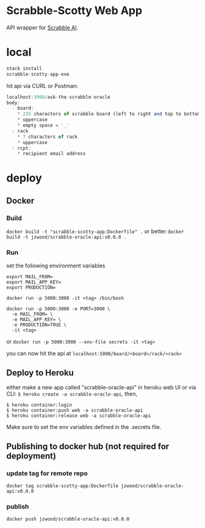 # Scrabble-Scotty Web App

API wrapper for [Scrabble AI](https://github.com/jzwood/ScrabbleOracle).


# local

```haskell
stack install
scrabble-scotty-app-exe
```

hit api via CURL or Postman:
```haskell
localhost:3000/ask-the-scrabble-oracle
body:
  - board:
    * 225 characters of scrabble board (left to right and top to bottom)
    * uppercase
    * empty space = '_'
  - rack
    * 7 characters of rack
    * uppercase
  - rcpt:
    * recipient email address
```

# deploy

## Docker
### Build
`docker build -t "scrabble-scotty-app:Dockerfile" .`
or better
`docker build -t jzwood/scrabble-oracle-api:v0.0.0 .`

### Run
set the following environment variables
```
export MAIL_FROM=
export MAIL_APP_KEY=
export PRODUCTION=
```

`docker run -p 5000:3000 -it <tag> /bin/bash`
```
docker run -p 5000:3000 -e PORT=3000 \
  -e MAIL_FROM= \
  -e MAIL_APP_KEY= \
  -e PRODUCTION=TRUE \
  -it <tag>
```
or
`docker run -p 5000:3000 --env-file secrets -it <tag>`

you can now hit the api at `localhost:5000/board/<board>/rack/<rack>`


## Deploy to Heroku
either make a new app called "scrabble-oracle-api" in heroku web UI or via CLI: `$ heroku create -a scrabble-oracle-api`, then,
```
$ heroku container:login
$ heroku container:push web -a scrabble-oracle-api
$ heroku container:release web -a scrabble-oracle-api
```

Make sure to set the env variables defined in the .secrets file.


## Publishing to docker hub (not required for deployment)
### update tag for remote repo
`docker tag scrabble-scotty-app:Dockerfile jzwood/scrabble-oracle-api:v0.0.0`

### publish
`docker push jzwood/scrabble-oracle-api:v0.0.0`
